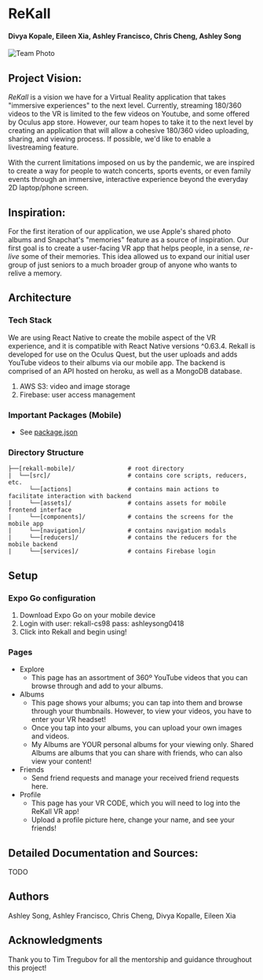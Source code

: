 # ReKall
#### Divya Kopale, Eileen Xia, Ashley Francisco, Chris Cheng, Ashley Song

![Team Photo](https://github.com/dartmouth-cs98/20f-facetim3d/blob/master/newTeamPhoto.jpg)

## Project Vision:
*ReKall* is a vision we have for a Virtual Reality application that takes "immersive experiences" to the next level. Currently, streaming 180/360 videos to the VR is limited to the few videos on Youtube, and some offered by Oculus app store. However, our team hopes to take it to the next level by creating an application that will allow a cohesive 180/360 video uploading, sharing, and viewing process. If possible, we'd like to enable a livestreaming feature.

With the current limitations imposed on us by the pandemic, we are inspired to create a way for people to watch concerts, sports events, or even family events through an immersive, interactive experience beyond the everyday 2D laptop/phone screen.

## Inspiration:
For the first iteration of our application, we use Apple's shared photo albums and Snapchat's "memories" feature as a source of inspiration. Our first goal is to create a user-facing VR app that helps people, in a sense, *re-live* some of their memories. This idea allowed us to expand our initial user group of just seniors to a much broader group of anyone who wants to relive a memory.

## Architecture
### Tech Stack
We are using React Native to create the mobile aspect of the VR experience, and it is compatible with React Native versions ^0.63.4. Rekall is developed for use on the Oculus Quest, but the user uploads and adds YouTube videos to their albums via our mobile app. The backend is comprised of an API hosted on heroku, as well as a MongoDB database.

1. AWS S3: video and image storage
2. Firebase: user access management

### Important Packages (Mobile)
* See [package.json](https://github.com/dartmouth-cs98/rekall-mobile/blob/master/package.json)

### Directory Structure
```
├──[rekall-mobile]/           	  # root directory
|  └──[src]/                      # contains core scripts, reducers, etc.
      └──[actions]                # contains main actions to facilitate interaction with backend
|     └──[assets]/                # contains assets for mobile frontend interface
|     └──[components]/            # contains the screens for the mobile app
|     └──[navigation]/            # contains navigation modals
|     └──[reducers]/              # contains the reducers for the mobile backend
|     └──[services]/              # contains Firebase login
```


## Setup
### Expo Go configuration
1. Download Expo Go on your mobile device
2. Login with user: rekall-cs98 pass: ashleysong0418
3. Click into Rekall and begin using!

### Pages
* Explore
    * This page has an assortment of 360º YouTube videos that you can browse through and add to your albums.
* Albums
    * This page shows your albums; you can tap into them and browse through your thumbnails. However, to view your videos, you have to enter your VR headset!
    * Once you tap into your albums, you can upload your own images and videos.
    * My Albums are YOUR personal albums for your viewing only. Shared Albums are albums that you can share with friends, who can also view your content!
* Friends
    * Send friend requests and manage your received friend requests here.
* Profile
    * This page has your VR CODE, which you will need to log into the ReKall VR app!
    * Upload a profile picture here, change your name, and see your friends!

## Detailed Documentation and Sources:
TODO

## Authors
Ashley Song, Ashley Francisco, Chris Cheng, Divya Kopalle, Eileen Xia

## Acknowledgments
Thank you to Tim Tregubov for all the mentorship and guidance throughout this project!
